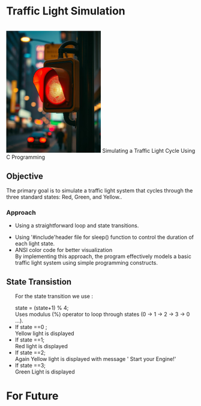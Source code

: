 <h1>Traffic Light Simulation </h1><br>
<img src ="https://github.com/MohitPaudel05/TrafficLIghtMImic/blob/main/TrafficLight.jpg" width =50% height=50%>
Simulating a Traffic Light Cycle Using C Programming <br>
<h2>Objective</h2>
The primary goal is to simulate a traffic light system that cycles through the three standard states: Red, Green, and Yellow..


<h3>Approach</h3>
<ul>
<li><p>Using a straightforward loop and state transitions. </p></li>
<li>  Using '#include<unistd.h>'header file for sleep() function to control the duration of each light state.</li>
<li>ANSI color code for better visualization</li>
 By implementing this approach, the program effectively models a basic traffic light system using simple programming constructs.

</ul>

  <b><h2> State Transistion</h2></b>
  <ul>	
  <p> For the state transition we use :</p>  
state = (state+1) % 4;<br>
Uses modulus (%) operator to loop through states (0 → 1 → 2 → 3 → 0 ...). <br>
<li>If state ==0 ;</li>
Yellow light is displayed<br>
<li>If state ==1;</li>
Red light is displayed<br>
<li>If state ==2;</li>
Again Yellow light is displayed with message ' Start your Engine!'<br>
<li>If state ==3;</li>
Green Light is displayed<br>
  </ul>

<h1> For Future</h1>

  



